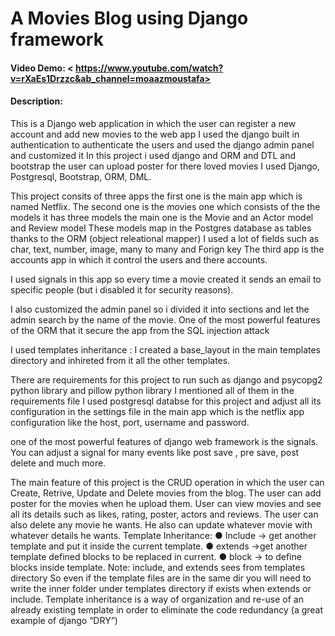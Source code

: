 # A Movies Blog using Django framework

#### Video Demo: < https://www.youtube.com/watch?v=rXaEs1Drzzc&ab_channel=moaazmoustafa>

#### Description:

This is a Django web application in which the user can register a new account and add new movies to the web app
I used the django built in authentication to authenticate the users and used the django admin panel and customized it
In this project i used django and ORM and DTL and bootstrap
the user can upload poster for there loved movies
I used Django, Postgresql, Bootstrap, ORM, DML.

This project  consits of three apps the first one is the main app which is named Netflix.
The second one is the movies one which consists of the the models it has three models the main one is the Movie and an Actor model and Review model
These models map in the Postgres database as tables thanks to the ORM (object releational mapper)
I used a lot of fields such as char, text, number, image, many to many and Forign key
The third app is the accounts app in which it control the users and there accounts.

I used signals in this app so every time a movie created it sends an email to specific people (but i disabled it for security reasons).


I also customized the admin panel so i divided it into sections and let the admin search by the name of the movie.
One of the most powerful features of the ORM that it secure the app from the SQL injection attack


I used templates inheritance : I created a base_layout in the main templates directory and inhireted from it all the other templates.

There are requirements for this project to run such as django and psycopg2 python library and pillow python library I mentioned all of them in the requirements file
I used postgresql databse for this project and adjust all its configuration in the settings file in the main app which is the netflix app
configuration like the host, port, username and password.

one of the most powerful features of django web framework is the signals. You can adjust a signal for many events like post save , pre save, post delete and much more.

The main feature of this project is the CRUD operation in which the user can Create, Retrive, Update and Delete movies from the blog.
The user can add poster for the movies when he upload them. User can view movies and see all its details such as likes, rating, poster, actors and reviews.
The user can also delete any movie he wants. He also can update whatever movie with whatever details he wants.
Template Inheritance:
● Include → get another template and put it inside the current template.
● extends →get another template defined blocks to be replaced in current.
● block → to define blocks inside template.
Note: include, and extends sees from templates directory So even if the template files are in the same dir
you will need to write the inner folder under templates directory if exists when extends or include.
Template inheritance is a way of organization and re-use of an already existing template in order to
eliminate the code redundancy (a great example of django “DRY”)
